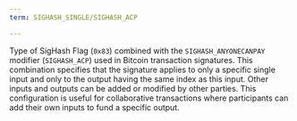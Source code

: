```yaml
---
term: SIGHASH_SINGLE/SIGHASH_ACP

---
```

Type of SigHash Flag (`0x83`) combined with the `SIGHASH_ANYONECANPAY` modifier (`SIGHASH_ACP`) used in Bitcoin transaction signatures. This combination specifies that the signature applies to only a specific single input and only to the output having the same index as this input. Other inputs and outputs can be added or modified by other parties. This configuration is useful for collaborative transactions where participants can add their own inputs to fund a specific output.